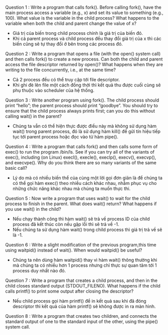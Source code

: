 Question 1 : Write a program that calls fork(). Before calling fork(), have the main process access a variable (e.g., x) and set its value to something (e.g., 100). 
What value is the variable in the child process? What happens to the variable when both the child and parent change the value of x?
- Giá trị của biến trong child process chính là giá trị của biến đó.
- Khi cả parent process và child process đều thay đổi giá trị của x thì các biến cũng sẽ tự thay đổi ở bên trong các process đó.  

Question 2 : Write a program that opens a file (with the open() system call) and then calls fork() to create a new process. 
Can both the child and parent access the file descriptor returned by open()? What happens when they are writing to the file concurrently, i.e., at the same time?
- Cả 2 process đều có thể truy cập tới file descriptor. 
- Khi ghi đè lên file một cách đồng thời thì kết quả thu được cuối cùng sẽ phụ thuộc vào scheduler của hệ thống. 

Question 3 : Write another program using fork(). The child process should print “hello”; the parent process should print “goodbye”. 
You should try to ensure that the child process always prints first; can you do this without calling wait() in the parent?
- Chúng ta vẫn có thể hiện thực được điều này mà không sử dụng hàm wait() trong parent process, đó là sử dụng hàm kill() để gửi tín hiệu tiếp tục tới parent process hoặc đọc vào 
từ hàm pipe().

Question 4 : Write a program that calls fork() and then calls some form of exec() to run the program /bin/ls. 
See if you can try all of the variants of exec(), including (on Linux) execl(), execle(), execlp(), execv(), execvp(), and execvpe().
Why do you think there are so many variants of the same basic call?
- Lý do mà có nhiều biến thể của cùng một lời gọi đơn giản là để chúng ta có thể gọi hàm exec() theo nhiều cách khác nhau, nhằm phục vụ cho những chức năng khác nhau mà chúng ta
muốn thực thi. 

Question 5 : Now write a program that uses wait() to wait for the child process to finish in the parent. 
What does wait() return? What happens if you use wait() in the child?
- Nếu chạy thành công thì hàm wait() sẽ trả về process ID của child process đã kết thúc còn nếu gặp lỗi thì sẽ trả về -1.
- Nếu chúng ta sử dụng hàm wait() trong child process thì giá trị trả về sẽ là -1.

Question 6 : Write a slight modification of the previous program,this time using waitpid() instead of wait(). 
When would waitpid() be useful?
- Chúng ta nên dùng hàm waitpid() thay vì hàm wait() thông thường khi mà chúng ta có nhiều hơn 1 process nhưng chỉ thực sự quan tâm tới 1 process duy nhất nào đó. 

Question 7 : Write a program that creates a child process, and then in the child closes standard output (STDOUT_FILENO). 
What happens if the child calls printf() to print some output after closing the descriptor?
- Nếu child process gọi hàm printf() để in kết quả sau khi đã đóng descriptor thì kết quả của hàm printf() sẽ không được in ra màn hình. 

Question 8 : Write a program that creates two children, and connects the standard output of one to the standard input of the other, using the pipe() system call.
